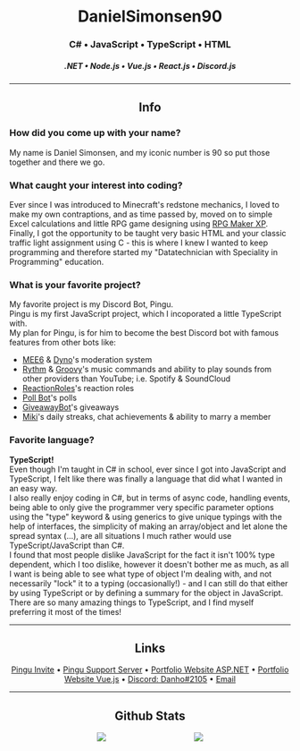 <div id="DanielSimonsen90-github-content" align="center">

# DanielSimonsen90
### C# • JavaScript • TypeScript • HTML 
##### .NET • Node.js • Vue.js • React.js • Discord.js
    
***

## Info
<div class="qna-answer" align="left">

### How did you come up with your name?
My name is Daniel Simonsen, and my iconic number is 90 so put those together and there we go.

### What caught your interest into coding?
Ever since I was introduced to Minecraft's redstone mechanics, I loved to make my own contraptions, and as time passed by, moved on to simple Excel calculations and little RPG game designing using [RPG Maker XP](https://www.rpgmakerweb.com/products/rpg-maker-xp). <br />
Finally, I got the opportunity to be taught very basic HTML and your classic traffic light assignment using C - this is where I knew I wanted to keep programming and therefore started my "Datatechnician with Speciality in Programming" education.

### What is your favorite project?
My favorite project is my Discord Bot, Pingu. <br />
Pingu is my first JavaScript project, which I incoporated a little TypeScript with. <br />
My plan for Pingu, is for him to become the best Discord bot with famous features from other bots like:
* [MEE6](https://mee6.xyz/dashboard) & [Dyno](https://dyno.gg/account)'s moderation system
* [Rythm](https://rythm.fm/) & [Groovy](https://groovy.bot/)'s music commands and ability to play sounds from other providers than YouTube; i.e. Spotify & SoundCloud
* [ReactionRoles](https://top.gg/bot/550613223733329920)'s reaction roles
* [Poll Bot](https://top.gg/bot/pollbot)'s polls
* [GiveawayBot](https://giveawaybot.party/)'s giveaways
* [Miki](https://top.gg/bot/miki)'s daily streaks, chat achievements & ability to marry a member

### Favorite language?
**TypeScript!** <br />
Even though I'm taught in C# in school, ever since I got into JavaScript and TypeScript, I felt like there was finally a language that did what I wanted in an easy way.  <br />
I also really enjoy coding in C#, but in terms of async code, handling events, being able to only give the programmer very specific parameter options using the "type" keyword & using generics to give unique typings with the help of interfaces, the simplicity of making an array/object and let alone the spread syntax (...), are all situations I much rather would use TypeScript/JavaScript than C#.  <br />
I found that most people dislike JavaScript for the fact it isn't 100% type dependent, which I too dislike, however it doesn't bother me as much, as all I want is being able to see what type of object I'm dealing with, and not necessarily "lock" it to a typing (occasionally!) - and I can still do that either by using TypeScript or by defining a summary for the object in JavaScript.<br />
There are so many amazing things to TypeScript, and I find myself preferring it most of the times!
</div>

***

## Links
<div class="DanielSimonsen90-links">
    <a href="https://discord.com/api/oauth2/authorize?client_id=562176550674366464&permissions=8&scope=applications.commands%20bot">Pingu Invite</a> • 
    <a href="https://discord.gg/gbxRV4Ekvh">Pingu Support Server</a> • 
    <a href="https://danhosaurportfolio.azurewebsites.net/">Portfolio Website ASP.NET</a> • 
    <a href="https://danhosaurportfolioii.netlify.app/">Portfolio Website Vue.js</a> • 
    <a href="https://discord.com/channels/@me/408739048551743498">Discord: Danho#2105</a> • 
    <a href="mailto:danielsimonsen90@gmail.com">Email</a>
</div>

***

## Github Stats
<div style="display: flex; justify-content: space-evenly">
  <img id="DanielSimonsen90-activity" align="center" src="https://github-readme-stats.vercel.app/api?username=danielsimonsen90&show_icons=true&count_private=true&hide_border=true&icon_color=E0E0E0&bg_color=121821&title_color=FF5132&text_color=C1C1C1"/>
    <img id="danielsimonsen90-languages" align="center" src="https://github-readme-stats.vercel.app/api/top-langs/?username=danielsimonsen90&show_icons=true&count_private=true&hide_border=true&icon_color=E0E0E0&bg_color=121821&title_color=FF5132&text_color=C1C1C1&layout=compact" />
</div>
    
</div>
